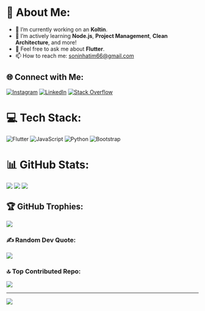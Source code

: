 # 💫 About Me:
- 🔭 I’m currently working on an **Koltin**.
- 🌱 I’m actively learning **Node.js**, **Project Management**, **Clean Architecture**, and more!
- 💬 Feel free to ask me about **Flutter**.
- 📫 How to reach me: [soninhatim66@gmail.com](mailto:soninhatim66@gmail.com)

## 🌐 Connect with Me:
[![Instagram](https://img.shields.io/badge/Instagram-%23E4405F.svg?logo=Instagram&logoColor=white)](https://instagram.com/yousif.hatim) 
[![LinkedIn](https://img.shields.io/badge/LinkedIn-%230077B5.svg?logo=linkedin&logoColor=white)](https://linkedin.com/in/YousifMohamedain) 
[![Stack Overflow](https://img.shields.io/badge/-Stackoverflow-FE7A16?logo=stack-overflow&logoColor=white)](https://stackoverflow.com/users/Yousef-Hatim) 

# 💻 Tech Stack:
![Flutter](https://img.shields.io/badge/Flutter-%2302569B.svg?style=for-the-badge&logo=Flutter&logoColor=white) 
![JavaScript](https://img.shields.io/badge/javascript-%23323330.svg?style=for-the-badge&logo=javascript&logoColor=%23F7DF1E) 
![Python](https://img.shields.io/badge/python-3670A0?style=for-the-badge&logo=python&logoColor=ffdd54) 
![Bootstrap](https://img.shields.io/badge/bootstrap-%238511FA.svg?style=for-the-badge&logo=bootstrap&logoColor=white)

# 📊 GitHub Stats:
![](https://github-readme-stats.vercel.app/api?username=Yousif-M-M-H&theme=dark&hide_border=false&include_all_commits=false&count_private=false)
![](https://github-readme-streak-stats.herokuapp.com/?user=Yousif-M-M-H&theme=dark&hide_border=false)
![](https://github-readme-stats.vercel.app/api/top-langs/?username=Yousif-M-M-H&theme=dark&hide_border=false&include_all_commits=false&count_private=false&layout=compact)

## 🏆 GitHub Trophies:
![](https://github-profile-trophy.vercel.app/?username=Yousif-M-M-H&theme=radical&no-frame=false&no-bg=true&margin-w=4)

### ✍️ Random Dev Quote:
![](https://quotes-github-readme.vercel.app/api?type=horizontal&theme=radical)

### 🔝 Top Contributed Repo:
![](https://github-contributor-stats.vercel.app/api?username=Yousif-M-M-H&limit=5&theme=dark&combine_all_yearly_contributions=true)

---
[![](https://visitcount.itsvg.in/api?id=Yousif-M-M-H&icon=0&color=13)](https://visitcount.itsvg.in)

<!-- Proudly created with GPRM ( https://gprm.itsvg.in ) -->
